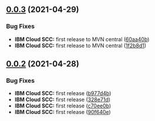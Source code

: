 ## [0.0.3](https://github.com/ibm-cloud-security/scc-java-sdk/compare/0.0.2...0.0.3) (2021-04-29)


### Bug Fixes

* **IBM Cloud SCC:** first release to MVN central ([60aa40b](https://github.com/ibm-cloud-security/scc-java-sdk/commit/60aa40b1357a8827acacbd28fc08edc5ee410fc1))
* **IBM Cloud SCC:** first release to MVN central ([1f2b8d1](https://github.com/ibm-cloud-security/scc-java-sdk/commit/1f2b8d1bae1ff5a60a2b93a43d91c2745d42853e))

## [0.0.2](https://github.com/ibm-cloud-security/scc-java-sdk/compare/v0.0.1...0.0.2) (2021-04-28)


### Bug Fixes

* **IBM Cloud SCC:** first release ([b977d4b](https://github.com/ibm-cloud-security/scc-java-sdk/commit/b977d4b39a1ec22381ee69da366cae277dbd5a10))
* **IBM Cloud SCC:** first release ([328e71d](https://github.com/ibm-cloud-security/scc-java-sdk/commit/328e71d7ca00b47952ded8437bade1b67490f1e4))
* **IBM Cloud SCC:** first release ([c70ee0b](https://github.com/ibm-cloud-security/scc-java-sdk/commit/c70ee0bcea30e626b15aef3ec813f7d29a8f526c))
* **IBM Cloud SCC:** first release ([90f640e](https://github.com/ibm-cloud-security/scc-java-sdk/commit/90f640e50acb9c6f2e286c05e8643ba6192a6de9))
